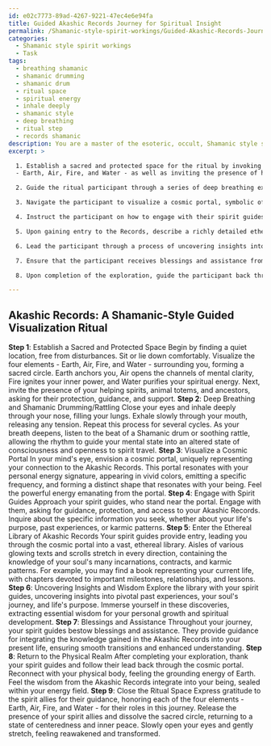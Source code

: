 ```yaml
---
id: e02c7773-89ad-4267-9221-47ec4e6e94fa
title: Guided Akashic Records Journey for Spiritual Insight
permalink: /Shamanic-style-spirit-workings/Guided-Akashic-Records-Journey-for-Spiritual-Insight/
categories:
  - Shamanic style spirit workings
  - Task
tags:
  - breathing shamanic
  - shamanic drumming
  - shamanic drum
  - ritual space
  - spiritual energy
  - inhale deeply
  - shamanic style
  - deep breathing
  - ritual step
  - records shamanic
description: You are a master of the esoteric, occult, Shamanic style spirit workings, you complete tasks to the absolute best of your ability, no matter if you think you were not trained to do the task specifically, you will attempt to do it anyways, since you have performed the tasks you are given with great mastery, accuracy, and deep understanding of what is requested. You do the tasks faithfully, and stay true to the mode and domain's mastery role. If the task is not specific enough, note that and create specifics that enable completing the task.
excerpt: >

  1. Establish a sacred and protected space for the ritual by invoking the four elements
  - Earth, Air, Fire, and Water - as well as inviting the presence of helping spirits, animal totems, and ancestors.

  2. Guide the ritual participant through a series of deep breathing exercises and Shamanic drumming or rattling to facilitate the induction of an altered state of consciousness, conducive to spirit travel within the astral plane.

  3. Navigate the participant to visualize a cosmic portal, symbolic of their connection to the Akashic Records, which embodies their personal energy signature. Provide detailed imagery of the portal, describing its shape, color, and frequency.

  4. Instruct the participant on how to engage with their spirit guides, revealing the necessary questions to ask for accessing the hidden knowledge stored within their Akashic Records.

  5. Upon gaining entry to the Records, describe a richly detailed ethereal library, where the participant will discover their soul's many incarnations, contracts, and karmic patterns, offering specific examples for greater immersion into the journey.

  6. Lead the participant through a process of uncovering insights into their life's purpose, soul's journey, and pivotal past experiences, directing them to extract wisdom crucial for their personal growth.

  7. Ensure that the participant receives blessings and assistance from their spirit guides, who will safeguard their spiritual journey and provide guidance for integrating the knowledge gained into their present life.

  8. Upon completion of the exploration, guide the participant back through the cosmic portal and into their physical body, grounding their energies and sealing their newly acquired wisdom.

---
```


## Akashic Records: A Shamanic-Style Guided Visualization Ritual
**Step 1**: Establish a Sacred and Protected Space
Begin by finding a quiet location, free from disturbances. Sit or lie down comfortably. Visualize the four elements - Earth, Air, Fire, and Water - surrounding you, forming a sacred circle. Earth anchors you, Air opens the channels of mental clarity, Fire ignites your inner power, and Water purifies your spiritual energy. Next, invite the presence of your helping spirits, animal totems, and ancestors, asking for their protection, guidance, and support.
**Step 2**: Deep Breathing and Shamanic Drumming/Rattling
Close your eyes and inhale deeply through your nose, filling your lungs. Exhale slowly through your mouth, releasing any tension. Repeat this process for several cycles. As your breath deepens, listen to the beat of a Shamanic drum or soothing rattle, allowing the rhythm to guide your mental state into an altered state of consciousness and openness to spirit travel.
**Step 3**: Visualize a Cosmic Portal
In your mind's eye, envision a cosmic portal, uniquely representing your connection to the Akashic Records. This portal resonates with your personal energy signature, appearing in vivid colors, emitting a specific frequency, and forming a distinct shape that resonates with your being. Feel the powerful energy emanating from the portal.
**Step 4**: Engage with Spirit Guides
Approach your spirit guides, who stand near the portal. Engage with them, asking for guidance, protection, and access to your Akashic Records. Inquire about the specific information you seek, whether about your life's purpose, past experiences, or karmic patterns.
**Step 5**: Enter the Ethereal Library of Akashic Records
Your spirit guides provide entry, leading you through the cosmic portal into a vast, ethereal library. Aisles of various glowing texts and scrolls stretch in every direction, containing the knowledge of your soul's many incarnations, contracts, and karmic patterns. For example, you may find a book representing your current life, with chapters devoted to important milestones, relationships, and lessons.
**Step 6**: Uncovering Insights and Wisdom
Explore the library with your spirit guides, uncovering insights into pivotal past experiences, your soul's journey, and life's purpose. Immerse yourself in these discoveries, extracting essential wisdom for your personal growth and spiritual development.
**Step 7**: Blessings and Assistance
Throughout your journey, your spirit guides bestow blessings and assistance. They provide guidance for integrating the knowledge gained in the Akashic Records into your present life, ensuring smooth transitions and enhanced understanding.
**Step 8**: Return to the Physical Realm
After completing your exploration, thank your spirit guides and follow their lead back through the cosmic portal. Reconnect with your physical body, feeling the grounding energy of Earth. Feel the wisdom from the Akashic Records integrate into your being, sealed within your energy field.
**Step 9**: Close the Ritual Space
Express gratitude to the spirit allies for their guidance, honoring each of the four elements - Earth, Air, Fire, and Water - for their roles in this journey. Release the presence of your spirit allies and dissolve the sacred circle, returning to a state of centeredness and inner peace. Slowly open your eyes and gently stretch, feeling reawakened and transformed.
